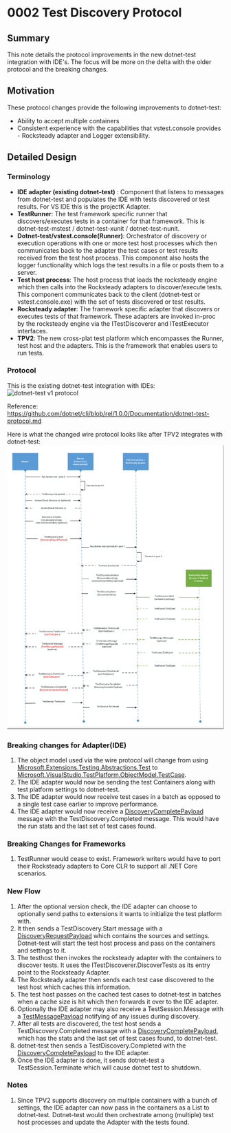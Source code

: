 # 0002 Test Discovery Protocol

## Summary
This note details the protocol improvements in the new dotnet-test integration with IDE's. The focus will be more on the delta with the older protocol and the breaking changes.

## Motivation
These protocol changes provide the following improvements to dotnet-test:
* Ability to accept multiple containers
* Consistent experience with the capabilities that vstest.console provides - Rocksteady adapter and Logger extensibility.

## Detailed Design

### Terminology
* **IDE adapter (existing dotnet-test)** : Component that listens to messages from dotnet-test and populates the IDE with tests discovered or test results. For VS IDE this is the projectK Adapter.
* **TestRunner**: The test framework specific runner that discovers/executes tests in a container for that framework. This is dotnet-test-mstest / dotnet-test-xunit / dotnet-test-nunit.
* **Dotnet-test/vstest.console(Runner)**: Orchestrator of discovery or execution operations with one or more test host processes which then communicates back to the adapter the test cases or test results received from the test host process. This component also hosts the logger functionality which logs the test results in a file or posts them to a server.
* **Test host process**: The host process that loads the rocksteady engine which then calls into the Rocksteady adapters to discover/execute tests. This component communicates back to the client (dotnet-test or vstest.console.exe) with the set of tests discovered or test results.
* **Rocksteady adapter**: The framework specific adapter that discovers or executes tests of that framework. These adapters are invoked in-proc by the rocksteady engine via the ITestDiscoverer and ITestExecutor interfaces.
* **TPV2**: The new cross-plat test platform which encompasses the Runner, test host and the adapters. This is the framework that enables users to run tests.

### Protocol
This is the existing dotnet-test integration with IDEs:
![dotnet-test v1 protocol](https://github.com/dotnet/cli/raw/rel/1.0.0/Documentation/images/DotnetTestDiscoverTests.png)

Reference: https://github.com/dotnet/cli/blob/rel/1.0.0/Documentation/dotnet-test-protocol.md

Here is what the changed wire protocol looks like after TPV2 integrates with dotnet-test:
![dotnet-test v2 protocol](Images/dotnet-test-protocol-v2-discovery.png)

### Breaking changes for Adapter(IDE)
1. The object model used via the wire protocol will change from using [Microsoft.Extensions.Testing.Abstractions.Test](https://github.com/dotnet/cli/blob/rel/1.0.0/src/Microsoft.Extensions.Testing.Abstractions/Test.cs) to [Microsoft.VisualStudio.TestPlatform.ObjectModel.TestCase](https://github.com/Microsoft/vstest/blob/main/src/Microsoft.TestPlatform.ObjectModel/TestCase.cs). 
2. The IDE adapter would now be sending the test Containers along with test platform settings to dotnet-test.
3. The IDE adapter would now receive test cases in a batch as opposed to a single test case earlier to improve performance.
4. The IDE adapter would now receive a [DiscoveryCompletePayload](https://github.com/Microsoft/vstest/blob/main/src/Microsoft.TestPlatform.CommunicationUtilities/Messages/DiscoveryCompletePayload.cs) message with the TestDiscovery.Completed message. This would have the run stats and the last set of test cases found.

### Breaking Changes for Frameworks
1. TestRunner would cease to exist. Framework writers would have to port their Rocksteady adapters to Core CLR to support all .NET Core scenarios.

### New Flow
1. After the optional version check, the IDE adapter can choose to optionally send paths to extensions it wants to initialize the test platform with.
2. It then sends a TestDiscovery.Start message with a [DiscoveryRequestPayload](https://github.com/Microsoft/vstest/blob/main/src/Microsoft.TestPlatform.VsTestConsole.TranslationLayer/Payloads/DiscoveryRequestPayload.cs) which contains the sources and settings. Dotnet-test will start the test host process and pass on the containers and settings to it.
3. The testhost then invokes the rocksteady adapter with the containers to discover tests. It uses the ITestDiscoverer.DiscoverTests as its entry point to the Rocksteady Adapter.
4. The Rocksteady adapter then sends each test case discovered to the test host which caches this information.
5. The test host passes on the cached test cases to dotnet-test in batches when a cache size is hit which then forwards it over to the IDE adapter.
6. Optionally the IDE adapter may also receive a TestSession.Message with a [TestMessagePayload](https://github.com/Microsoft/vstest/blob/main/src/Microsoft.TestPlatform.CommunicationUtilities/Messages/TestMessagePayload.cs) notifying of any issues during discovery.
7. After all tests are discovered, the test host sends a TestDiscovery.Completed message with a [DiscoveryCompletePayload](https://github.com/Microsoft/vstest/blob/main/src/Microsoft.TestPlatform.CommunicationUtilities/Messages/DiscoveryCompletePayload.cs), which has the stats and the last set of test cases found, to dotnet-test. 
8. dotnet-test then sends a TestDiscovery.Completed with the [DiscoveryCompletePayload](https://github.com/Microsoft/vstest/blob/main/src/Microsoft.TestPlatform.CommunicationUtilities/Messages/DiscoveryCompletePayload.cs) to the IDE adapter.
9. Once the IDE adapter is done, it sends dotnet-test a TestSession.Terminate which will cause dotnet test to shutdown.

### Notes
1. Since TPV2 supports discovery on multiple containers with a bunch of settings, the IDE adapter can now pass in the containers as a List<string> to dotnet-test. Dotnet-test would then orchestrate among (multiple) test host processes and update the Adapter with the tests found.
